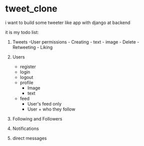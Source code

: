 # tweet_clone
i want to build some tweeter like app with django at backend

it is my todo list:
1. Tweets
    -User permissions
        - Creating
            - text
            - image
        - Delete
        - Retweeting
        - Liking
	
2. Users
    - register
    - login
    - logout
    - profile
        - Image
        - text
    - feed
        - User's feed only
		- User + who they follow



3. Following and Followers

4. Notifications

5. direct messages
